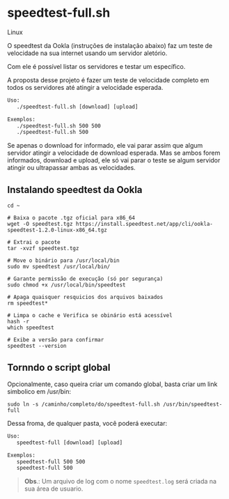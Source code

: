 # speedtest-full.sh

Linux

O speedtest da Ookla (instruções de instalação abaixo) faz um teste de velocidade na sua internet usando um servidor aletório.

Com ele é possível listar os servidores e testar um específico.

A proposta desse projeto é fazer um teste de velocidade completo em todos os servidores até atingir a velocidade esperada.

```txt
Uso:
   ./speedtest-full.sh [download] [upload]

Exemplos:
   ./speedtest-full.sh 500 500
   ./speedtest-full.sh 500
```

Se apenas o download for informado, ele vai parar assim que algum servidor atingir a velocidade de download esperada.
Mas se ambos forem informados, download e upload, ele só vai parar o teste se algum servidor atingir ou ultrapassar ambas as velocidades.

## Instalando speedtest da Ookla

```shell
cd ~

# Baixa o pacote .tgz oficial para x86_64
wget -O speedtest.tgz https://install.speedtest.net/app/cli/ookla-speedtest-1.2.0-linux-x86_64.tgz

# Extrai o pacote
tar -xvzf speedtest.tgz

# Move o binário para /usr/local/bin
sudo mv speedtest /usr/local/bin/

# Garante permissão de execução (só por segurança)
sudo chmod +x /usr/local/bin/speedtest

# Apaga quaisquer resquicios dos arquivos baixados
rm speedtest*

# Limpa o cache e Verifica se obinário está acessível
hash -r
which speedtest

# Exibe a versão para confirmar
speedtest --version
```

## Tornndo o script global

Opcionalmente, caso queira criar um comando global, basta criar um link simbolico em /usr/bin:

```shell
sudo ln -s /caminho/completo/do/speedtest-full.sh /usr/bin/speedtest-full
```

Dessa froma, de qualquer pasta, você poderá executar:

```txt
Uso:
   speedtest-full [download] [upload]

Exemplos:
   speedtest-full 500 500
   speedtest-full 500
```

> **Obs**.: Um arquivo de log com o nome `speedtest.log` será criada na sua área de usuario.

